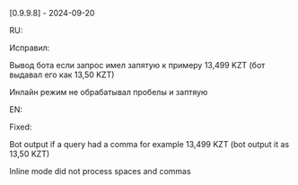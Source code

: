 [0.9.9.8] - 2024-09-20

RU:

Исправил:

Вывод бота если запрос имел запятую к примеру 13,499 KZT (бот выдавал его как 13,50 KZT)

Инлайн режим не обрабатывал пробелы и заптяую

EN:

Fixed:

Bot output if a query had a comma for example 13,499 KZT (bot output it as 13,50 KZT)

Inline mode did not process spaces and commas